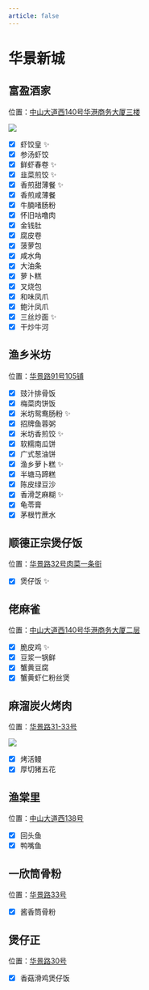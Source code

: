 ```yaml
---
article: false
---
```


# 华景新城

## 富盈酒家

<i class="fa-solid fa-location-dot"></i> 位置：<a href="https://ditu.amap.com/place/B00141I8AJ" target="_blank">中山大道西140号华港商务大厦三楼</a>

![](https://img.sherry4869.com/blog/life/food/china/guangdong/guangzhou/th/hjxc/fyjj/1.jpg)

- [x] 虾饺皇 ✨
- [x] 参汤虾饺
- [x] 鲜虾春卷 ✨
- [x] 韭菜煎饺 ✨
- [x] 香煎甜薄餐 ✨
- [x] 香煎咸薄餐
- [x] 牛腩啫肠粉
- [x] 怀旧咕噜肉
- [x] 金钱肚
- [x] 腐皮卷
- [x] 菠萝包
- [x] 咸水角
- [x] 大油条
- [x] 萝卜糕
- [x] 叉烧包
- [x] 和味凤爪
- [x] 鲍汁凤爪
- [x] 三丝炒面 ✨
- [x] 干炒牛河

## 渔乡米坊

<i class="fa-solid fa-location-dot"></i> 位置：<a href="https://ditu.amap.com/place/B0G2GKJW4O" target="_blank">华景路91号105铺</a>

- [x] 豉汁排骨饭
- [x] 梅菜肉饼饭
- [x] 米坊鸳鸯肠粉 ✨
- [x] 招牌鱼蓉粥
- [x] 米坊香煎饺 ✨
- [x] 软糯南瓜饼
- [x] 广式葱油饼
- [x] 渔乡萝卜糕 ✨
- [x] 半塘马蹄糕
- [x] 陈皮绿豆沙
- [x] 香滑芝麻糊 ✨
- [x] 龟苓膏
- [x] 茅根竹蔗水

## 顺德正宗煲仔饭

<i class="fa-solid fa-location-dot"></i> 位置：<a href="https://ditu.amap.com/place/B0FFHX49R7" target="_blank">华景路32号肉菜一条街</a>

- [x] 煲仔饭 ✨

## 佬麻雀

<i class="fa-solid fa-location-dot"></i> 位置：<a href="https://ditu.amap.com/place/B0FFI6K7Z4" target="_blank">中山大道西140号华港商务大厦二层</a>

- [x] 脆皮鸡 ✨
- [x] 豆浆一锅鲜
- [x] 蟹黄豆腐
- [x] 蟹黄虾仁粉丝煲

## 麻溜炭火烤肉

<i class="fa-solid fa-location-dot"></i> 位置：<a href="https://ditu.amap.com/place/B0HU6A19ND" target="_blank">华景路31-33号</a>

![](https://img.sherry4869.com/blog/life/food/china/guangdong/guangzhou/th/hjxc/mlthkr/1.jpg)

- [x] 烤活鳗
- [x] 厚切猪五花

## 渔棠里

<i class="fa-solid fa-location-dot"></i> 位置：<a href="https://ditu.amap.com/place/B0HR6U9AWY" target="_blank">中山大道西138号</a>

- [x] 回头鱼
- [x] 鸭嘴鱼

## 一欣筒骨粉

<i class="fa-solid fa-location-dot"></i> 位置：<a href="https://ditu.amap.com/place/B0IAT123DD" target="_blank">华景路33号</a>

- [x] 酱香筒骨粉

## 煲仔正

<i class="fa-solid fa-location-dot"></i> 位置：<a href="https://ditu.amap.com/place/B0JAUSR1AA" target="_blank">华景路30号</a>

- [x] 香菇滑鸡煲仔饭